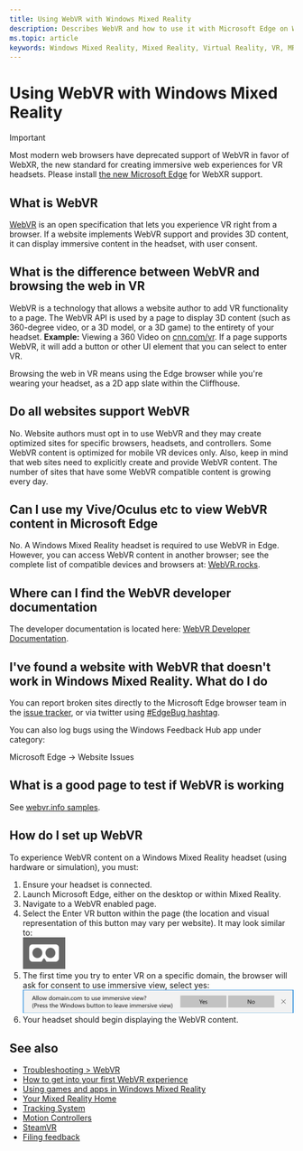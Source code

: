 ```yaml
---
title: Using WebVR with Windows Mixed Reality
description: Describes WebVR and how to use it with Microsoft Edge on Windows Mixed Reality headsets.
ms.topic: article
keywords: Windows Mixed Reality, Mixed Reality, Virtual Reality, VR, MR, WebVR, Edge, Microsoft Edge, web browsing
---
```


# Using WebVR with Windows Mixed Reality

>[!IMPORTANT]
>Most modern web browsers have deprecated support of WebVR in favor of WebXR, the new standard for creating immersive web experiences for VR headsets. Please install [the new Microsoft Edge](using-microsoft-edge.md) for WebXR support.

## What is WebVR

[WebVR](https://webvr.info) is an open specification that lets you experience VR right from a browser. If a website implements WebVR support and provides 3D content, it can display immersive content in the headset, with user consent.

## What is the difference between WebVR and browsing the web in VR

WebVR is a technology that allows a website author to add VR functionality to a page. The WebVR API is used by a page to display 3D content (such as 360-degree video, or a 3D model, or a 3D game) to the entirety of your headset. **Example:** Viewing a 360 Video on [cnn.com/vr](http://cnn.com/vr). If a page supports WebVR, it will add a button or other UI element that you can select to enter VR.

Browsing the web in VR means using the Edge browser while you're wearing your headset, as a 2D app slate within the Cliffhouse.

## Do all websites support WebVR

No. Website authors must opt in to use WebVR and they may create optimized sites for specific browsers, headsets, and controllers. Some WebVR content is optimized for mobile VR devices only. Also, keep in mind that web sites need to explicitly create and provide WebVR content. The number of sites that have some WebVR compatible content is growing every day.

## Can I use my Vive/Oculus etc to view WebVR content in Microsoft Edge

No. A Windows Mixed Reality headset is required to use WebVR in Edge. However, you can access WebVR content in another browser; see the complete list of compatible devices and browsers at: [WebVR.rocks](http://webvr.rocks/).

## Where can I find the WebVR developer documentation

The developer documentation is located here: [WebVR Developer Documentation](https://docs.microsoft.com/microsoft-edge/webvr/).

## I've found a website with WebVR that doesn't work in Windows Mixed Reality. What do I do

You can report broken sites directly to the Microsoft Edge browser team in the [issue tracker](https://developer.microsoft.com/en-us/microsoft-edge/platform/issues/), or via twitter using [#EdgeBug hashtag](https://blogs.windows.com/msedgedev/2016/08/11/edgebug-twitter/).

You can also log bugs using the Windows Feedback Hub app under category:

Microsoft Edge -> Website Issues

## What is a good page to test if WebVR is working

See [webvr.info samples](http://webvr.info/samples/XX-vr-controllers.html).

## How do I set up WebVR

To experience WebVR content on a Windows Mixed Reality headset (using hardware or simulation), you must:

1. Ensure your headset is connected.
2. Launch Microsoft Edge, either on the desktop or within Mixed Reality.
3. Navigate to a WebVR enabled page.
4. Select the Enter VR button within the page (the location and visual representation of this button may vary per website). It may look similar to:\
   ![VR Goggles image](images/75px-enter-vr.png)
5. The first time you try to enter VR on a specific domain, the browser will ask for consent to use immersive view, select yes: ![Consent UI that is displayed on the first attempt to Enter VR on a particular domain](images/1053px-Webvr-consent-ui.png)
6. Your headset should begin displaying the WebVR content.

## See also

* [Troubleshooting > WebVR](webvr-questions.md)
* [How to get into your first WebVR experience](using-games-and-apps-in-windows-mixed-reality.md#how-to-get-into-your-first-webvr-experience)
* [Using games and apps in Windows Mixed Reality](using-games-and-apps-in-windows-mixed-reality.md)
* [Your Mixed Reality Home](your-mixed-reality-home.md)
* [Tracking System](tracking-system.md)
* [Motion Controllers](controllers-in-wmr.md)
* [SteamVR](using-steamvr-with-windows-mixed-reality.md)
* [Filing feedback](filing-feedback.md)
